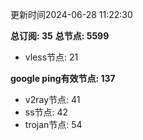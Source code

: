 更新时间2024-06-28 11:22:30

**总订阅: 35**
**总节点: 5599**
- vless节点: 21

**google ping有效节点: 137**
- v2ray节点: 41
- ss节点: 42
- trojan节点: 54
